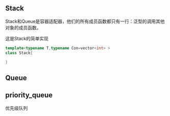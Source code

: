 ## Stack
Stack和Queue是容器适配器，他们的所有成员函数都只有一行：泛型的调用其他对象的成员函数。

这是Stack的简单实现
```c++
template<typename T,typename Con=vector<int> >
class Stack{

}
```
## Queue


## priority_queue

优先级队列
